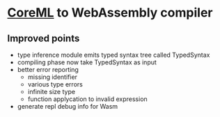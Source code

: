 # [CoreML](https://github.com/AtsushiOhori/compiler-text) to WebAssembly compiler

## Improved points 
   
   * type inference module emits typed syntax tree called TypedSyntax
   * compiling phase now take TypedSyntax as input 
   * better error reporting 
      * missing identifier 
      * various type errors
      * infinite size type 
      * function applycation to invalid expression
   * generate repl debug info for Wasm



